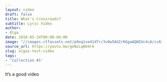 ```yaml
---
layout: video
draft: false
title: What's Crossroads?
subtitle: Lyric Video
author:
- Olga
date: 2018-05-24T00:00-04:00
image: "//images.ctfassets.net/p9oq1ve41d7r/3vOw5AGIrKGgaAQWIUc4cA/cc63710fc0df932e3d5e91f3f1249d71/desktop-background-pictures-13_1_.jpg"
source_url: https://youtu.be/geNzLq664rk
slug: olgas-test-video
tags:
- 'Collection #1'
---
```


<p>It’s a good video</p>
